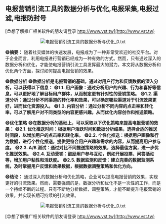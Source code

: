 ## **电报营销引流工具的数据分析与优化,电报采集,电报过滤,电报防封号**

[😍想了解推广相关软件的朋友请登录 http://www.vst.tw](http://www.vst.tw)

 <center><img src="https://vst.tw/MP4/tuiguang/png/3.png" alt="电报营销引流工具的数据分析与优化_0.txt"></center>

**😄摘要：**
随着社交媒体的快速发展，电报成为了一种非常受欢迎的社交平台。对于企业而言，利用电报进行营销已经成为一种有效的方式。然而，只有通过深入的数据分析和优化，才能使电报营销引流工具发挥最大的潜力。本文将从数据分析和优化两个方面，探讨如何提高电报营销的效果。

**😄数据分析**
**😄数据分析是电报营销的基础，通过对用户行为和反馈数据的深入分析，可以获得以下信息：**
**😄1.1. 用户画像：通过分析用户的兴趣、行为和喜好等信息，可以更好地了解目标用户群体，从而制定更有针对性的营销策略。**
**😄1.2. 渠道分析：通过分析不同渠道的转化率和效果，可以确定哪些渠道对于引流效果更好，进而优化资源投入。**
**😄1.3. 内容分析：通过分析不同内容的点击率和转化率，可以了解用户对不同类型的内容更感兴趣，从而优化内容创作和推送策略。**

**😄优化策略**
**😄在数据分析的基础上，可以采取以下优化策略来提高电报营销的效果：**
**😄2.1. 优化推送时间：根据用户活跃时间和数据分析结果，选择合适的推送时间段，以增加用户的点击率和转化率。**
**😄2.2. 个性化推送：根据用户画像和行为数据，进行个性化推送，提供更符合用户兴趣和需求的内容，从而提高用户参与度。**
**😄2.3. A/B 测试：通过对比不同推送策略的效果，选择最佳方案，进一步优化推送效果。**
**😄2.4. 互动营销：鼓励用户参与互动，例如开展投票、问答活动等，增加用户粘性和活跃度。**
**😄2.5. 数据监测和反馈：建立完善的数据监测系统，及时掌握用户反馈和效果数据，根据数据调整策略和优化方向。**

**😄结论：**
通过深入的数据分析和优化策略，企业可以提高电报营销的效果，实现更好的引流效果。然而，需要强调的是，数据分析和优化不是一次性的工作，而是一个持续不断的过程。只有不断地分析数据，调整策略，才能不断提升电报营销的效果，并实现长期可持续的引流效果。

 <center><img src="https://vst.tw/MP4/tuiguang/png/8.png" alt="电报营销引流工具的数据分析与优化_0.txt"></center>

[😍想了解推广相关软件的朋友请登录 http://www.vst.tw](http://www.vst.tw)



